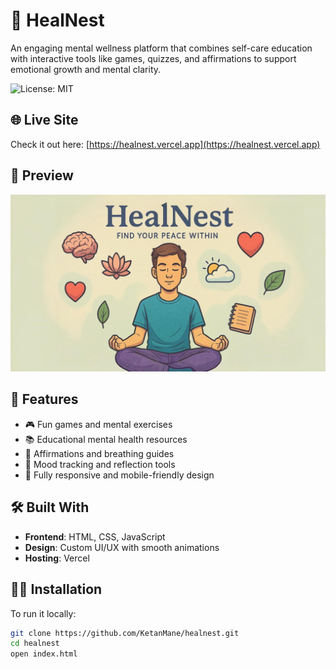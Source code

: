 # 🧠 HealNest

An engaging mental wellness platform that combines self-care education with interactive tools like games, quizzes, and affirmations to support emotional growth and mental clarity.

![License: MIT](https://img.shields.io/badge/License-MIT-blue.svg)

## 🌐 Live Site

Check it out here: [https://healnest.vercel.app](https://healnest.vercel.app)

## 📸 Preview

![HealNest Screenshot](src/images/homeimgnew-min.jpeg) <!-- Replace this with actual preview path if needed -->

## 🚀 Features

- 🎮 Fun games and mental exercises  
- 📚 Educational mental health resources  
- 🧘 Affirmations and breathing guides  
- 📝 Mood tracking and reflection tools  
- 📱 Fully responsive and mobile-friendly design

## 🛠️ Built With

- **Frontend**: HTML, CSS, JavaScript  
- **Design**: Custom UI/UX with smooth animations  
- **Hosting**: Vercel

## 🧑‍💻 Installation

To run it locally:

```bash
git clone https://github.com/KetanMane/healnest.git
cd healnest
open index.html
